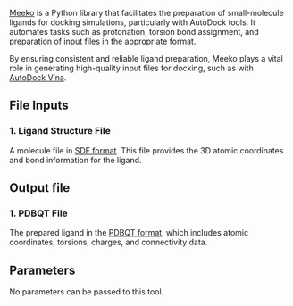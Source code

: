 

[Meeko](https://meeko.readthedocs.io/en/release/lig_prep_basic.html) is a Python library that facilitates the preparation of small-molecule ligands for docking simulations, particularly with AutoDock tools. It automates tasks such as protonation, torsion bond assignment, and preparation of input files in the appropriate format.

By ensuring consistent and reliable ligand preparation, Meeko plays a vital role in generating high-quality input files for docking, such as with [AutoDock Vina](vina.md).

## File Inputs


### 1. Ligand Structure File

A molecule file in [SDF format](https://pmc.ncbi.nlm.nih.gov/articles/PMC3163917/). This file provides the 3D atomic coordinates and bond information for the ligand.


## Output file

### 1. PDBQT File

The prepared ligand in the [PDBQT format](https://userguide.mdanalysis.org/2.6.0/formats/reference/pdbqt.html), which includes atomic coordinates, torsions, charges, and connectivity data.


## Parameters

No parameters can be passed to this tool.

